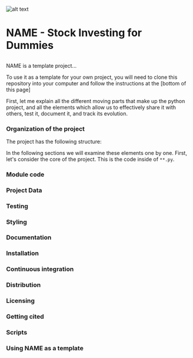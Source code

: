 ![alt text](https://github.com/khyatiparekh/Data515_FinalProject/blob/master/logo.png)
# NAME - Stock Investing for Dummies
## 

NAME is a template project...

To use it as a template for your own project, you will need to clone this
repository into your computer and follow the instructions at the [bottom of this page]

First, let me explain all the different moving parts that make up the
python project, and all the elements which allow us to effectively
share it with others, test it, document it, and track its evolution.

### Organization of the  project

The project has the following structure:

In the following sections we will examine these elements one by one. First,
let's consider the core of the project. This is the code inside of
`**.py`. 

### Module code
### Project Data
### Testing
### Styling
### Documentation
### Installation
### Continuous integration
### Distribution
### Licensing
### Getting cited
### Scripts
### Using NAME as a template
